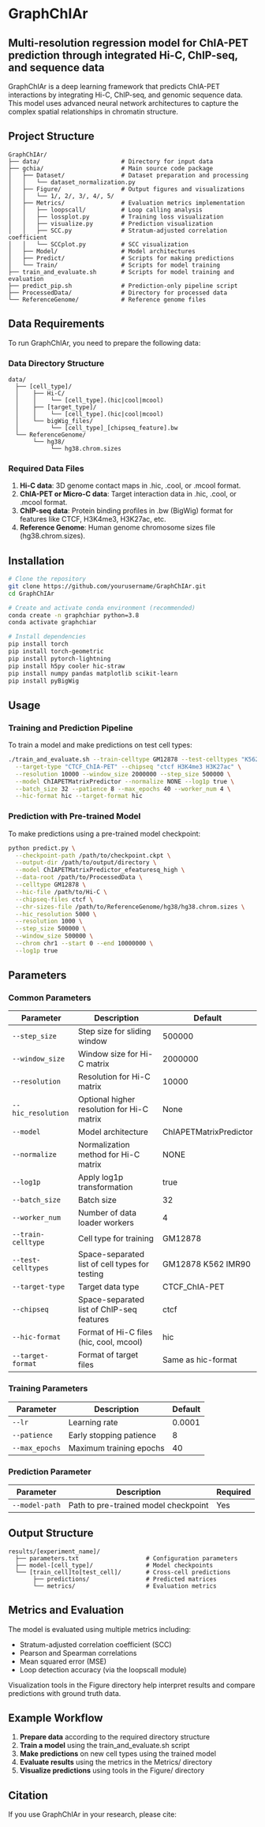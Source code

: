# GraphChIAr

## Multi-resolution regression model for ChIA-PET prediction through integrated Hi-C, ChIP-seq, and sequence data

GraphChIAr is a deep learning framework that predicts ChIA-PET interactions by integrating Hi-C, ChIP-seq, and genomic sequence data. This model uses advanced neural network architectures to capture the complex spatial relationships in chromatin structure.

## Project Structure

```
GraphChIAr/
├── data/                       # Directory for input data
├── gchia/                      # Main source code package
│   ├── Dataset/                # Dataset preparation and processing
│   │   └── dataset_normalization.py
│   ├── Figure/                 # Output figures and visualizations
│   │   └── 1/, 2/, 3/, 4/, 5/ 
│   ├── Metrics/                # Evaluation metrics implementation
│   │   ├── loopscall/          # Loop calling analysis
│   │   ├── lossplot.py         # Training loss visualization
│   │   ├── visualize.py        # Prediction visualization
│   │   ├── SCC.py              # Stratum-adjusted correlation coefficient
│   │   └── SCCplot.py          # SCC visualization
│   ├── Model/                  # Model architectures
│   ├── Predict/                # Scripts for making predictions
│   └── Train/                  # Scripts for model training
├── train_and_evaluate.sh       # Scripts for model training and evaluation
├── predict_pip.sh              # Prediction-only pipeline script
├── ProcessedData/              # Directory for processed data
└── ReferenceGenome/            # Reference genome files
```

## Data Requirements

To run GraphChIAr, you need to prepare the following data:

### Data Directory Structure

```
data/
  ├── [cell_type]/
  │    ├── Hi-C/
  │    │    └── [cell_type].(hic|cool|mcool)
  │    ├── [target_type]/
  │    │    └── [cell_type].(hic|cool|mcool)
  │    └── bigWig_files/
  │         └── [cell_type]_[chipseq_feature].bw
  └── ReferenceGenome/
       └── hg38/
            └── hg38.chrom.sizes
```

### Required Data Files

1. **Hi-C data**: 3D genome contact maps in .hic, .cool, or .mcool format.
2. **ChIA-PET or Micro-C data**: Target interaction data in .hic, .cool, or .mcool format.
3. **ChIP-seq data**: Protein binding profiles in .bw (BigWig) format for features like CTCF, H3K4me3, H3K27ac, etc.
4. **Reference Genome**: Human genome chromosome sizes file (hg38.chrom.sizes).

## Installation

```bash
# Clone the repository
git clone https://github.com/yourusername/GraphChIAr.git
cd GraphChIAr

# Create and activate conda environment (recommended)
conda create -n graphchiar python=3.8
conda activate graphchiar

# Install dependencies
pip install torch
pip install torch-geometric
pip install pytorch-lightning
pip install h5py cooler hic-straw
pip install numpy pandas matplotlib scikit-learn
pip install pyBigWig
```

## Usage

### Training and Prediction Pipeline

To train a model and make predictions on test cell types:

```bash
./train_and_evaluate.sh --train-celltype GM12878 --test-celltypes "K562 IMR90" \
  --target-type "CTCF_ChIA-PET" --chipseq "ctcf H3K4me3 H3K27ac" \
  --resolution 10000 --window_size 2000000 --step_size 500000 \
  --model ChIAPETMatrixPredictor --normalize NONE --log1p true \
  --batch_size 32 --patience 8 --max_epochs 40 --worker_num 4 \
  --hic-format hic --target-format hic
```

### Prediction with Pre-trained Model

To make predictions using a pre-trained model checkpoint:

```bash
python predict.py \
  --checkpoint-path /path/to/checkpoint.ckpt \
  --output-dir /path/to/output/directory \
  --model ChIAPETMatrixPredictor_efeaturesq_high \
  --data-root /path/to/ProcessedData \
  --celltype GM12878 \
  --hic-file /path/to/Hi-C \
  --chipseq-files ctcf \
  --chr-sizes-file /path/to/ReferenceGenome/hg38/hg38.chrom.sizes \
  --hic_resolution 5000 \
  --resolution 1000 \
  --step_size 500000 \
  --window_size 500000 \
  --chrom chr1 --start 0 --end 10000000 \
  --log1p true
```

## Parameters

### Common Parameters

| Parameter | Description | Default |
|-----------|-------------|---------|
| `--step_size` | Step size for sliding window | 500000 |
| `--window_size` | Window size for Hi-C matrix | 2000000 |
| `--resolution` | Resolution for Hi-C matrix | 10000 |
| `--hic_resolution` | Optional higher resolution for Hi-C matrix | None |
| `--model` | Model architecture | ChIAPETMatrixPredictor |
| `--normalize` | Normalization method for Hi-C matrix | NONE |
| `--log1p` | Apply log1p transformation | true |
| `--batch_size` | Batch size | 32 |
| `--worker_num` | Number of data loader workers | 4 |
| `--train-celltype` | Cell type for training | GM12878 |
| `--test-celltypes` | Space-separated list of cell types for testing | GM12878 K562 IMR90 |
| `--target-type` | Target data type | CTCF_ChIA-PET |
| `--chipseq` | Space-separated list of ChIP-seq features | ctcf |
| `--hic-format` | Format of Hi-C files (hic, cool, mcool) | hic |
| `--target-format` | Format of target files | Same as hic-format |

### Training Parameters

| Parameter | Description | Default |
|-----------|-------------|---------|
| `--lr` | Learning rate | 0.0001 |
| `--patience` | Early stopping patience | 8 |
| `--max_epochs` | Maximum training epochs | 40 |

### Prediction Parameter

| Parameter | Description | Required |
|-----------|-------------|----------|
| `--model-path` | Path to pre-trained model checkpoint | Yes |

## Output Structure

```
results/[experiment_name]/
  ├── parameters.txt                   # Configuration parameters
  ├── model-[cell_type]/               # Model checkpoints
  └── [train_cell]to[test_cell]/       # Cross-cell predictions
       ├── predictions/                # Predicted matrices
       └── metrics/                    # Evaluation metrics
```

## Metrics and Evaluation

The model is evaluated using multiple metrics including:
- Stratum-adjusted correlation coefficient (SCC)
- Pearson and Spearman correlations
- Mean squared error (MSE)
- Loop detection accuracy (via the loopscall module)

Visualization tools in the Figure directory help interpret results and compare predictions with ground truth data.

## Example Workflow

1. **Prepare data** according to the required directory structure
2. **Train a model** using the train_and_evaluate.sh script
3. **Make predictions** on new cell types using the trained model
4. **Evaluate results** using the metrics in the Metrics/ directory
5. **Visualize predictions** using tools in the Figure/ directory

## Citation

If you use GraphChIAr in your research, please cite:
```

```


